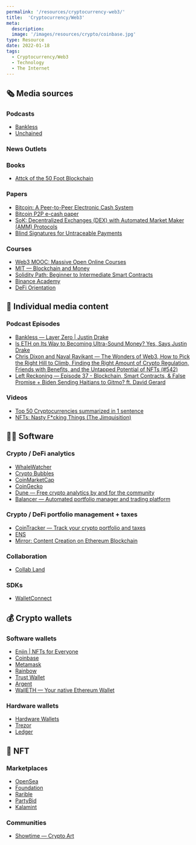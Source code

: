 ```yaml
---
permalink: '/resources/cryptocurrency-web3/'
title:  'Cryptocurrency/Web3'
meta: 
  description: 
  image: '/images/resources/crypto/coinbase.jpg'
type: Resource
date: 2022-01-18
tags:
  - Cryptocurrency/Web3
  - Technology
  - The Internet
---
```


<section class="resources-groups">

<div class="resources-group">

## 🗞️ Media sources

### Podcasts
- [Bankless](http://podcast.banklesshq.com/)
- [Unchained](https://unchainedpodcast.com/)

### News Outlets
### Books
- [Attck of the 50 Foot Blockchain](https://davidgerard.co.uk/blockchain/book/)

### Papers
- [Bitcoin: A Peer-to-Peer Electronic Cash System](https://bitcoin.org/bitcoin.pdf)
- [Bitcoin P2P e-cash paper](https://satoshi.nakamotoinstitute.org/emails/cryptography/1/)
- [SoK: Decentralized Exchanges (DEX) with Automated Market Maker (AMM) Protocols](https://arxiv.org/abs/2103.12732)
- [Blind Signatures for Untraceable Payments](https://link.springer.com/chapter/10.1007/978-1-4757-0602-4_18)

### Courses
- [Web3 MOOC: Massive Open Online Courses](https://www.youtube.com/playlist?list=PLxVihxZC42nF_MCN9PTvZMIifRjx9cZ2J)
- [MIT — Blockchain and Money](https://ocw.mit.edu/courses/sloan-school-of-management/15-s12-blockchain-and-money-fall-2018/)
- [Solidity Path: Beginner to Intermediate Smart Contracts](https://cryptozombies.io/)
- [Binance Academy](https://academy.binance.com/en)
- [DeFi Orientation](https://learn.nateliason.com/p/defi-orientation)

</div>

<div class="resources-group">

## 📰 Individual media content

### Podcast Episodes
- [Bankless — Layer Zero | Justin Drake](http://podcast.banklesshq.com/layer-zero-justin-drake)
- [Is ETH on Its Way to Becoming Ultra-Sound Money? Yes, Says Justin Drake](https://pca.st/pwqgxl8i)
- [Chris Dixon and Naval Ravikant — The Wonders of Web3, How to Pick the Right Hill to Climb, Finding the Right Amount of Crypto Regulation, Friends with Benefits, and the Untapped Potential of NFTs (#542)](https://tim.blog/2021/10/28/chris-dixon-naval-ravikant/)
- [Left Reckoning — Episode 37 - Blockchain, Smart Contracts, & False Promise + Biden Sending Haitians to Gitmo? ft. David Gerard](https://pca.st/podcast/b7afde50-3663-0139-331b-0acc26574db2)

### Videos
- [Top 50 Cryptocurrencies summarized in 1 sentence](https://www.youtube.com/watch?v=V-B6-ySxpbs)
- [NFTs: Nasty F*cking Things (The Jimquisition)](https://youtu.be/AxaHugHihh0)

</div>

<div class="resources-group">

## 👩‍💻 Software

### Crypto / DeFi analytics
- [WhaleWatcher](https://whalewatcher.finance/)
- [Crypto Bubbles](https://cryptobubbles.net/)
- [CoinMarketCap](https://coinmarketcap.com/)
- [CoinGecko](https://coingecko.com/)
- [Dune — Free crypto analytics by and for the community](https://dune.xyz/home)
- [Balancer — Automated portfolio manager and trading platform](https://balancer.fi/)

### Crypto / DeFi portfolio management + taxes  
- [CoinTracker — Track your crypto portfolio and taxes](https://www.cointracker.io/)
- [ENS](https://ens.domains/)
- [Mirror: Content Creation on Ethereum Blockchain](https://mirror.xyz/)

### Collaboration
- [Collab Land](https://collab.land/)

### SDKs
- [WalletConnect](https://walletconnect.org/)

</div>

<div class="resources-group">

## 💰 Crypto wallets

### Software wallets
- [Enjin | NFTs for Everyone](https://enjin.io/)
- [Coinbase](https://www.coinbase.com/)
- [Metamask](https://metamask.io/)
- [Rainbow](https://rainbow.me/)
- [Trust Wallet](https://trustwallet.com/)
- [Argent](https://www.argent.xyz/)
- [WallETH — Your native Ethereum Wallet](https://walleth.org/)

### Hardware wallets
- [Hardware Wallets](https://hardware-wallets.io/)
- [Trezor](https://trezor.io/)
- [Ledger](https://www.ledger.com/)

</div>

<div class="resources-group">

## 🎨 NFT

### Marketplaces  
- [OpenSea](https://opensea.io/)
- [Foundation](https://foundation.app/)
- [Rarible](https://rarible.com/)
- [PartyBid](https://www.partybid.app/)
- [Kalamint](https://kalamint.io/)

### Communities
- [Showtime — Crypto Art](https://tryshowtime.com/)

</div>
</section>